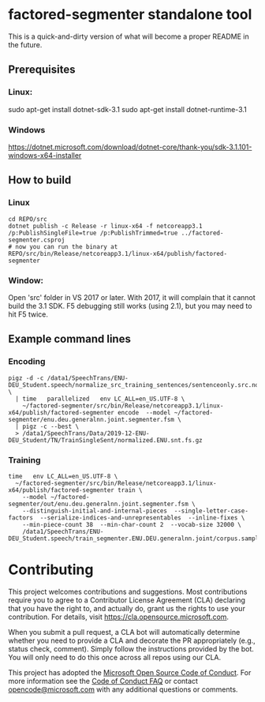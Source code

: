 # factored-segmenter standalone tool

This is a quick-and-dirty version of what will become a proper README in the future.

## Prerequisites

### Linux:
sudo apt-get install dotnet-sdk-3.1
sudo apt-get install dotnet-runtime-3.1

### Windows
https://dotnet.microsoft.com/download/dotnet-core/thank-you/sdk-3.1.101-windows-x64-installer

## How to build

### Linux
    cd REPO/src
    dotnet publish -c Release -r linux-x64 -f netcoreapp3.1 /p:PublishSingleFile=true /p:PublishTrimmed=true ../factored-segmenter.csproj
    # now you can run the binary at REPO/src/bin/Release/netcoreapp3.1/linux-x64/publish/factored-segmenter

### Window:
Open 'src' folder in VS 2017 or later.
With 2017, it will complain that it cannot build the 3.1 SDK. F5 debugging still works (using 2.1), but you may need to hit F5 twice.

## Example command lines

### Encoding
```
pigz -d -c /data1/SpeechTrans/ENU-DEU_Student.speech/normalize_src_training_sentences/sentenceonly.src.normalized.ENU.snt.gz \
  | time   parallelized   env LC_ALL=en_US.UTF-8 \
    ~/factored-segmenter/src/bin/Release/netcoreapp3.1/linux-x64/publish/factored-segmenter encode  --model ~/factored-segmenter/enu.deu.generalnn.joint.segmenter.fsm \
  | pigz -c --best \
  > /data1/SpeechTrans/Data/2019-12-ENU-DEU_Student/TN/TrainSingleSent/normalized.ENU.snt.fs.gz
```
### Training
```
time   env LC_ALL=en_US.UTF-8 \
  ~/factored-segmenter/src/bin/Release/netcoreapp3.1/linux-x64/publish/factored-segmenter train \
    --model ~/factored-segmenter/out/enu.deu.generalnn.joint.segmenter.fsm \
    --distinguish-initial-and-internal-pieces  --single-letter-case-factors  --serialize-indices-and-unrepresentables  --inline-fixes \
    --min-piece-count 38  --min-char-count 2  --vocab-size 32000 \
    /data1/SpeechTrans/ENU-DEU_Student.speech/train_segmenter.ENU.DEU.generalnn.joint/corpus.sampled
```
# Contributing

This project welcomes contributions and suggestions.  Most contributions require you to agree to a
Contributor License Agreement (CLA) declaring that you have the right to, and actually do, grant us
the rights to use your contribution. For details, visit https://cla.opensource.microsoft.com.

When you submit a pull request, a CLA bot will automatically determine whether you need to provide
a CLA and decorate the PR appropriately (e.g., status check, comment). Simply follow the instructions
provided by the bot. You will only need to do this once across all repos using our CLA.

This project has adopted the [Microsoft Open Source Code of Conduct](https://opensource.microsoft.com/codeofconduct/).
For more information see the [Code of Conduct FAQ](https://opensource.microsoft.com/codeofconduct/faq/) or
contact [opencode@microsoft.com](mailto:opencode@microsoft.com) with any additional questions or comments.
